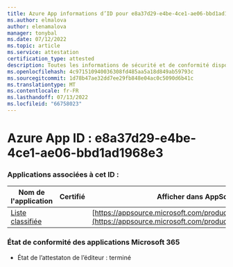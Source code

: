 ```yaml
---
title: Azure App informations d’ID pour e8a37d29-e4be-4ce1-ae06-bbd1ad1968e3
ms.author: elmalova
author: elenamalova
manager: tonybal
ms.date: 07/12/2022
ms.topic: article
ms.service: attestation
certification_type: attested
description: Toutes les informations de sécurité et de conformité disponibles pour e8a37d29-e4be-4ce1-ae06-bbd1ad1968e3.
ms.openlocfilehash: 4c971510940036308fd485aa5a18d849ab59793c
ms.sourcegitcommit: 1d78b47ae32dd7ee29fb848e04ac0c5090d6b41c
ms.translationtype: MT
ms.contentlocale: fr-FR
ms.lasthandoff: 07/13/2022
ms.locfileid: "66758023"
---
```

# <a name="azure-app-id-e8a37d29-e4be-4ce1-ae06-bbd1ad1968e3"></a>Azure App ID : e8a37d29-e4be-4ce1-ae06-bbd1ad1968e3


### <a name="apps-associated-with-this-id"></a>Applications associées à cet ID :
| **Nom de l'application** | **Certifié** | **Afficher dans AppSource** |
|--------------|---------------|-----------------------|
| [Liste classifiée](../forward/WA200004155.md) |  | [https://appsource.microsoft.com/product/office/WA200004155](https://appsource.microsoft.com/product/office/WA200004155) |

### <a name="microsoft-365-app-compliance-status"></a>État de conformité des applications Microsoft 365
- État de l’attestaton de l’éditeur : terminé
